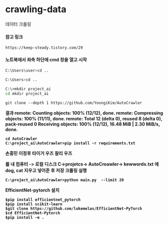 # crawling-data
데이터 크롤링
####  참고 링크 
```
https://keep-steady.tistory.com/29
```
#### 노트북에서 좌측 하단에 cmd 창을 열고 시작

``` bash
C:\Users\user>cd ..

C:\Users>cd ..

C:\>mkdir project_ai
cd mkdir project_ai
```
```
git clone --depth 1 https://github.com/YoongiKim/AutoCrawler
```
<b>
  결과
remote: Counting objects: 100% (12/12), done.
remote: Compressing objects: 100% (11/11), done.
remote: Total 12 (delta 0), reused 8 (delta 0), pack-reused 0
Receiving objects: 100% (12/12), 16.48 MiB | 2.30 MiB/s, done.

```
cd AutoCrawler
C:\project_ai\AutoCrawler>pip install -r requirements.txt
```
<b>
손흥민
이정후
타이거 우즈
찰리 우즈

를 내 컴퓨터 -> 로컬 디스크 C->projetcs-> AutoCroawler-> kewwords.txt 에 dog, cat 지우고 넣어준 후 저장
크롤링 실행
```
C:\project_ai\AutoCrawler>python main.py  --limit 20
```
<b>   EfficientNet-pytorch 설치
```
$pip install efficientnet_pytorch
$pip install scikit-learn
$git clone https://github.com/lukemelas/EfficientNet-PyTorch
$cd EfficientNet-Pytorch
$pip install -e .
```

